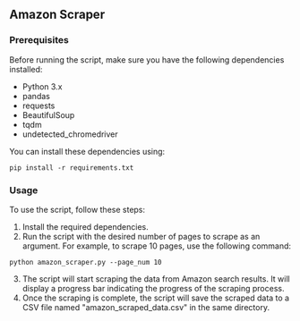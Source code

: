 ## Amazon Scraper

### Prerequisites

Before running the script, make sure you have the following dependencies installed:

- Python 3.x
- pandas
- requests
- BeautifulSoup
- tqdm
- undetected_chromedriver

You can install these dependencies using:

```
pip install -r requirements.txt
```

### Usage

To use the script, follow these steps:

1. Install the required dependencies.
2. Run the script with the desired number of pages to scrape as an argument. For example, to scrape 10 pages, use the following command:

```
python amazon_scraper.py --page_num 10
```

3. The script will start scraping the data from Amazon search results. It will display a progress bar indicating the progress of the scraping process.
4. Once the scraping is complete, the script will save the scraped data to a CSV file named "amazon_scraped_data.csv" in the same directory.
